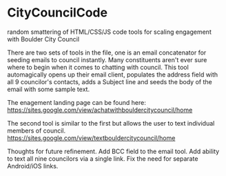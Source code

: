 # CityCouncilCode
random smattering of HTML/CSS/JS code tools for scaling engagement with Boulder City Council 

There are two sets of tools in the file, one is an email concatenator for seeding emails to council instantly. 
Many constituents aren't ever sure where to begin when it comes to chatting with council. This tool automagically 
opens up their email client, populates the address field with all 9 councilor's contacts, adds a Subject line and 
seeds the body of the email with some sample text. 

The enagement landing page can be found here: https://sites.google.com/view/achatwithbouldercitycouncil/home

The second tool is similar to the first but allows the user to text individual members of council.  
https://sites.google.com/view/textbouldercitycouncil/home

Thoughts for future refinement. 
Add BCC field to the email tool.
Add ability to text all nine councilors via a single link. 
Fix the need for separate Android/iOS links.  
